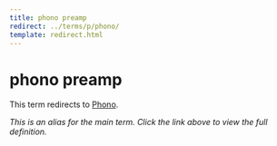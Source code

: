 ```yaml
---
title: phono preamp
redirect: ../terms/p/phono/
template: redirect.html
---
```


# phono preamp

This term redirects to [Phono](../terms/p/phono/).

*This is an alias for the main term. Click the link above to view the full definition.*
